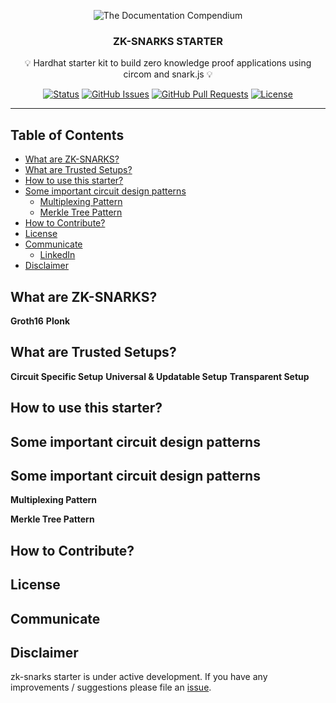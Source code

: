 <p align="center">
 <img src="https://i.imgur.com/rSyq3MW.png" alt="The Documentation Compendium"></a>
</p>

<h3 align="center">ZK-SNARKS STARTER</h3>
<p align = "center">💡 Hardhat starter kit to build zero knowledge proof applications using circom and snark.js 💡</p>

<div align="center">

[![Status](https://img.shields.io/badge/status-active-success.svg)]()
[![GitHub Issues](https://img.shields.io/github/issues/kylelobo/The-Documentation-Compendium.svg)](https://github.com/infinitywarp/optionbound/issues)
[![GitHub Pull Requests](https://img.shields.io/github/issues-pr/kylelobo/The-Documentation-Compendium.svg)](https://github.com/infinitywarp/optionbound/pulls)
[![License](https://img.shields.io/badge/license-CC0-blue.svg)](https://www.gnu.org/licenses/gpl-3.0.en.html)

<!--   <a href="https://www.producthunt.com/posts/the-documentation-compendium?utm_source=badge-top-post-badge&utm_medium=badge&utm_souce=badge-the-documentation-compendium" target="_blank"><img src="https://api.producthunt.com/widgets/embed-image/v1/top-post-badge.svg?post_id=157965&theme=dark&period=daily" alt="The Documentation Compendium - Beautiful README templates that people want to read. | Product Hunt Embed" style="width: 250px; height: 54px;" width="250px" height="54px" /></a> -->

</div>

---

## Table of Contents

- [What are ZK-SNARKS?](#introduction_zksnarks)
- [What are Trusted Setups?](#trusted_setups)
- [How to use this starter?](#how_to_use)
- [Some important circuit design patterns](#design_patterns)
  - [Multiplexing Pattern](#multiplexing)
  - [Merkle Tree Pattern](#merkle_tree)
- [How to Contribute?](#contribute)
- [License](#license)
- [Communicate](#communicate)
  - [LinkedIn](https://www.linkedin.com/in/anantwar/)
- [Disclaimer](#disclaimer)

## What are ZK-SNARKS? <a name = "introduction_zksnarks"></a>

**Groth16**
**Plonk**

## What are Trusted Setups? <a name = "trusted_setups"></a>

**Circuit Specific Setup**
**Universal & Updatable Setup**
**Transparent Setup**

## How to use this starter? <a name = "how_to_use"></a>

## Some important circuit design patterns <a name = "design_patterns"></a>


## Some important circuit design patterns <a name = "design_patterns"></a>

**Multiplexing Pattern**

**Merkle Tree Pattern**

## How to Contribute? <a name = "contribute"></a>

## License <a name = "license"></a>

## Communicate <a name = "communicate"></a>

## Disclaimer <a name = "disclaimer"></a>

zk-snarks starter is under active development. If you have any improvements / suggestions please file an [issue](https://github.com/infinitywarp/optionbound/issues/new/choose).
